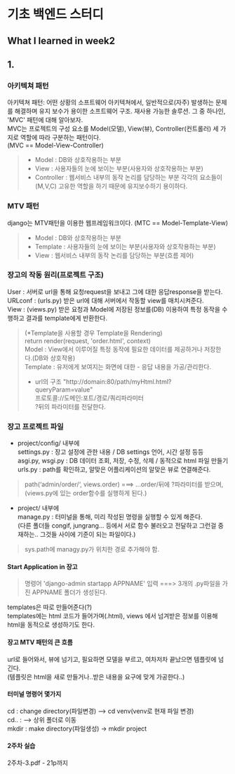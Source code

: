 # 기초 백엔드 스터디
## What I learned in week2

## 1.
### 아키텍쳐 패턴
아키텍쳐 패턴: 어떤 상황의 소프트웨어 아키텍쳐에서, 일반적으로(자주) 발생하는 문제를 해결하며 유지 보수가 용이한 소프트웨어 구조. 재사용 가능한 솔루션. 그 중 하나인, 'MVC' 패턴에 대해 알아보자.   
    MVC는 프로젝트의 구성 요소를  Model(모델), View(뷰), Controller(컨트롤러)  세 가지로 역할에 따라 구분하는 패턴이다.   
    (MVC == Model-View-Controller)
> - Model : DB와 상호작용하는 부분
> - View : 사용자들의 눈에 보이는 부분(사용자와 상호작용하는 부분)
> - Controller : 웹서비스 내부의 동작 논리를 담당하는 부분
각각의 요소들이(M,V,C) 고유한 역할을 하기 때문에 유지보수하기 용이하다.

### MTV 패턴
django는 MTV패턴을 이용한 웹프레임워크이다. (MTC == Model-Template-View)
> - Model : DB와 상호작용하는 부분
> - Template : 사용자들의 눈에 보이는 부분(사용자와 상호작용하는 부분)
> - View : 웹서비스 내부의 동작 논리를 담당하는 부분(흐름 제어)

### 장고의 작동 원리(프로젝트 구조)
User : 서버로 url을 통해 요청request을 보내고 그에 대한 응답response을 받는다.   
URLconf : (urls.py) 받은 url에 대해 서버에서 작동할 view를 매치시켜준다.   
View : (views.py) 받은 요청과 Model에 저장된 정보를(DB) 이용하여 특정 동작을 수행하고 결과를 template에게 반환한다.    
> (*Template을 사용할 경우 Template을 Rendering)     
> return render(request, 'order.html', context)   
Model : View에서 이루어질 특정 동작에 필요한 데이터를 제공하거나 저장한다.(DB와 상호작용)    
Template : 유저에게 보여지는 화면에 대한 - 응답 내용을 가공/관리한다.     
> * url의 구조 
> "http://domain:80/path/myHtml.html?queryParam=value"   
> 프로토콜://도메인:포트/경로/쿼리파라미터   
> ?뒤의 파라미터를 전달한다.

### 장고 프로젝트 파일
* project/config/ 내부에   
settings.py : 장고 설정에 관한 내용 / DB settings 언어, 시간 설정 등등   
asgi.py, wsgi.py : DB 데이터 조회, 저장, 수정, 삭제 / 동적으로 html 파일 만들기   
urls.py : path를 확인하고, 알맞은 어플리케이션의 알맞은 뷰로 연결해준다.   
> path(‘admin/order/‘, views.order) ===> ...order/뒤에 ?파라미터를 받으며, (views.py에 있는 order함수를 실행하게 된다.)   
* project/ 내부에   
manage.py : 터미널을 통해, 미리 작성된 명령을 실행할 수 있게 해준다.    
(다른 폴더들 congif, jungrang… 등에서 서로 함수 불러오고 전달하고 그런걸 중재하는.. 그것들 사이에 기준이 되는 파일이다.)
> sys.path에 managy.py가 위치한 경로 추가해야 함.

#### Start Application in 장고
> 명령어 'django-admin startapp APPNAME' 입력 ===> 3개의 .py파일을 가진 APPNAME 폴더가 생성된다.   
   
 templates은 따로 만들어준다(?)      
 templates에는 html 코드가 들어가며(.html), views 에서 넘겨받은 정보를 이용해 html을 동적으로 생성하기도 한다.
   
#### 장고 MTV 패턴의 큰 흐름
url로 들어와서, 뷰에 넘기고, 필요하면 모델을 부르고, 여차저차 끝났으면 템플릿에 넘긴다.   
(템플릿은 html을 새로 만들거나..받은 내용을 요구에 맞게 가공한다..)

#### 터미널 명령어 몇가지
cd : change directory(파일변경) —> cd venv(venv로 현재 파일 변경)   
cd.. : —> 상위 폴더로 이동   
mkdir : make directory(파일생성) -> mkdir project

#### 2주차 실습
2주차-3.pdf - 21p까지
